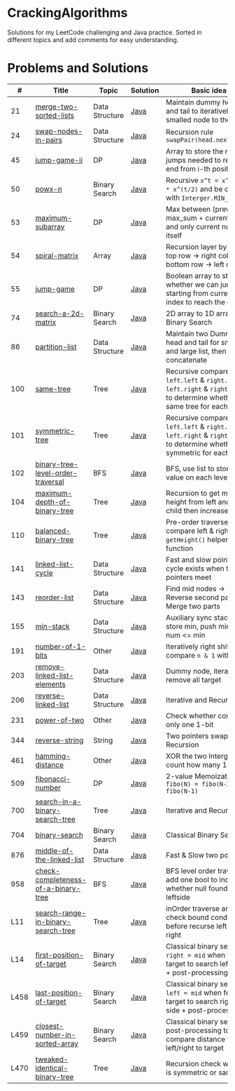 # CrackingAlgorithms
Solutions for my LeetCode challenging and Java practice. Sorted in different topics and add comments for easy understanding.

# Problems and Solutions

| # | Title | Topic | Solution | Basic idea| Difficulty |
|---| ----- | ----- | -------- | --------------------- | ------ |
| 21 | [merge-two-sorted-lists](https://leetcode.com/problems/merge-two-sorted-lists) | Data Structure | [Java](https://github.com/zdong1995/CrackingAlgorithms/blob/master/Data_Structure/merge-two-sorted-lists.java)| Maintain dummy head and tail to iteratively add smalled node to the end | Easy |
| 24 | [swap-nodes-in-pairs](https://leetcode.com/problems/swap-nodes-in-pairs) | Data Structure | [Java](https://github.com/zdong1995/CrackingAlgorithms/blob/master/Data_Strucure/swap-nodes-in-pairs.java)| Recursion rule `swapPair(head.next.next)` | Medium |
| 45 | [jump-game-ii](https://leetcode.com/problems/jump-game-ii) | DP |[Java](https://github.com/zdong1995/CrackingAlgorithms/blob/master/Dynamic_Programming/jump-game-ii.java)| Array to store the min jumps needed to reach end from i-th position | Hard |
| 50 | [powx-n](https://leetcode.com/problems/powx-n) | Binary Search | [Java](https://github.com/zdong1995/CrackingAlgorithms/blob/master/Binary_Search/powx-n.java)| Recursive `x^t = x^(t/2) * x^(t/2)` and be careful with `Interger.MIN_VALUE` | Medium |
| 53 | [maximum-subarray](https://leetcode.com/problems/maximum-subarray) | DP |[Java](https://github.com/zdong1995/CrackingAlgorithms/blob/master/Dynamic_Programming/maximum-subarray.java)| Max between (previous max_sum + current num) and only current num itself | Easy |
| 54 | [spiral-matrix](https://leetcode.com/problems/spiral-matrix) | Array| [Java](https://github.com/zdong1995/CrackingAlgorithms/blob/master/Array/spiral-matrix.java)| Recursion layer by layer, top row -> right col -> bottom row -> left col | Medium |
| 55 | [jump-game](https://leetcode.com/problems/jump-game) | DP |[Java](https://github.com/zdong1995/CrackingAlgorithms/blob/master/Dynamic_Programming/jump-game.java)| Boolean array to store whether we can jump starting from current index to reach the end | Medium |
| 74 | [search-a-2d-matrix](https://leetcode.com/problems/search-a-2d-matrix) | Binary Search | [Java](https://github.com/zdong1995/CrackingAlgorithms/blob/master/Binary_Search/search-a-2d-matrix.java)| 2D array to 1D array, Binary Search | Medium |
| 86 | [partition-list](https://leetcode.com/problems/partition-list) | Data Structure | [Java](https://github.com/zdong1995/CrackingAlgorithms/blob/master/Data_Structure/partition-list.java)| Maintain two Dummy head and tail for small and large list, then concatenate | Medium |
| 100 | [same-tree](https://leetcode.com/problems/same-tree) | Tree | [Java](https://github.com/zdong1995/CrackingAlgorithms/blob/master/Tree/same-tree.java)| Recursive compare `left.left` & `right.left`, `left.right` & `right.right` to determine whether is same tree for each pair | Easy |
| 101 | [symmetric-tree](https://leetcode.com/problems/symmetric-tree) | Tree | [Java](https://github.com/zdong1995/CrackingAlgorithms/blob/master/Tree/symmetric-tree.java)| Recursive compare `left.left` & `right.right`, `left.right` & `right.left` to determine whether symmetric for each pair | Easy |
| 102 | [binary-tree-level-order-traversal](https://leetcode.com/problems/binary-tree-level-order-traversal/) | BFS | [Java](https://github.com/zdong1995/CrackingAlgorithms/blob/master/BFS/binary-tree-level-order-traversal.java)| BFS, use list to store value on each level | Medium |
| 104 | [maximum-depth-of-binary-tree](https://leetcode.com/problems/maximum-depth-of-binary-tree) | Tree | [Java](https://github.com/zdong1995/CrackingAlgorithms/blob/master/Tree/maximum-depth-of-binary-tree.java)| Recursion to get max height from left and right child then increase by 1| Easy |
| 110 | [balanced-binary-tree](https://leetcode.com/problems/balanced-binary-tree) | Tree | [Java](https://github.com/zdong1995/CrackingAlgorithms/blob/master/Tree/balanced-binary-tree.java)| Pre-order traverse and compare left & right using `getHeight()` helper function | Easy |
| 141 | [linked-list-cycle](https://leetcode.com/problems/linked-list-cycle) | Data Structure | [Java](https://github.com/zdong1995/CrackingAlgorithms/blob/master/Data_Structure/linked-list-cycle.java)| Fast and slow pointer, cycle exists when two pointers meet | Easy |
| 143 | [reorder-list](https://leetcode.com/problems/reorder-list) | Data Structure | [Java](https://github.com/zdong1995/CrackingAlgorithms/blob/master/Data_Structure/reorder-list.java)| Find mid nodes -> Reverse second part -> Merge two parts | Medium |
| 155 | [min-stack](https://leetcode.com/problems/min-stack) | Data Structure | [Java](https://github.com/zdong1995/CrackingAlgorithms/blob/master/Data_Structure/min-stack.java)| Auxiliary sync stack to store min, push min when num <= min | Easy |
| 191 | [number-of-1-bits](https://leetcode.com/problems/number-of-1-bits) | Other | [Java](https://github.com/zdong1995/CrackingAlgorithms/blob/master/Other/number-of-1-bits.java)| Iteratively right shift and compare `n & 1` with 1 | Easy |
| 203 | [remove-linked-list-elements](https://leetcode.com/problems/remove-linked-list-elements) | Data Structure | [Java](https://github.com/zdong1995/CrackingAlgorithms/blob/master/Data_Strucure/remove-linked-list-elements.java)| Dummy node, iteratively remove all target | Easy |
| 206 | [reverse-linked-list](https://leetcode.com/problems/reverse-linked-list) | Data Structure | [Java](https://github.com/zdong1995/CrackingAlgorithms/blob/master/Data_Structure/reverse-linked-list.java)| Iterative and Recursion | Easy |
| 231 | [power-of-two](https://leetcode.com/problems/power-of-two) | Other | [Java](https://github.com/zdong1995/CrackingAlgorithms/blob/master/Other/power-of-two.java)| Check whether contain only one 1-bit | Easy |
| 344 | [reverse-string](https://leetcode.com/problems/reverse-string) | String | [Java](https://github.com/zdong1995/CrackingAlgorithms/blob/master/String/reverse-string.java)| Two pointers swap or Recursion | Easy |
| 461 | [hamming-distance](https://leetcode.com/problems/hamming-distance) | Other | [Java](https://github.com/zdong1995/CrackingAlgorithms/blob/master/Other/hamming-distance.java)| XOR the two Interger and count how many 1-bits | Easy |
| 509 | [fibonacci-number](https://leetcode.com/problems/fibonacci-number) | DP |[Java](https://github.com/zdong1995/CrackingAlgorithms/blob/master/Dynamic_Programming/fibonacci-number.java)| 2-value Memoization `fibo(N) = fibo(N-2) + fibo(N-1)` | Easy |
| 700 | [search-in-a-binary-search-tree](https://leetcode.com/problems/search-in-a-binary-search-tree) | Tree | [Java](https://github.com/zdong1995/CrackingAlgorithms/blob/master/Tree/search-in-a-binary-search-tree.java)| Iterative and Recursive | Easy |
| 704 | [binary-search](https://leetcode.com/problems/binary-search) | Binary Search | [Java](https://github.com/zdong1995/CrackingAlgorithms/blob/master/Binary_Search/binary-search.java)| Classical Binary Search | Easy |
| 876 | [middle-of-the-linked-list](https://leetcode.com/problems/middle-of-the-linked-list/) | Data Structure | [Java](https://github.com/zdong1995/CrackingAlgorithms/blob/master/Data_Structure/middle-of-the-linked-list.java)| Fast & Slow two pointers | Easy |
| 958 | [check-completeness-of-a-binary-tree](https://leetcode.com/problems/check-completeness-of-a-binary-tree) | BFS | [Java](https://github.com/zdong1995/CrackingAlgorithms/blob/master/Tree/check-completeness-of-a-binary-tree.java)| BFS level order traversal, add one bool to indicate whether null found in the leftside | Medium |
| L11 | [search-range-in-binary-search-tree](https://www.lintcode.com/problem/search-range-in-binary-search-tree) | Tree | [Java](https://github.com/zdong1995/CrackingAlgorithms/blob/master/Tree/search-range-in-binary-search-tree.java)| inOrder traverse and check bound condition before recurse left or right | Medium |
| L14 | [first-position-of-target](https://lintcode.com/problem/first-position-of-target) | Binary Search | [Java](https://github.com/zdong1995/CrackingAlgorithms/blob/master/Binary_Search/first-position-of-target.java)| Classical binary search + `right = mid` when found target to search left-side + post-processing | Easy |
| L458 | [last-position-of-target](https://lintcode.com/problem/last-position-of-target) | Binary Search | [Java](https://github.com/zdong1995/CrackingAlgorithms/blob/master/Binary_Search/last-position-of-target.java)| Classical binary search + `left = mid` when found target to search right-side + post-processing | Easy |
| L459 | [closest-number-in-sorted-array](https://www.lintcode.com/problem/closest-number-in-sorted-array) | Binary Search | [Java](https://github.com/zdong1995/CrackingAlgorithms/blob/master/Binary_Search/closest-number-in-sorted-array.java)| Classical binary search + post-processing to compare distance from left/right to target | Easy |
| L470 | [tweaked-identical-binary-tree](https://www.lintcode.com/problem/tweaked-identical-binary-tree) | Tree | [Java](https://github.com/zdong1995/CrackingAlgorithms/blob/master/Tree/tweaked-identical-binary-tree.java)| Recursion check whether is symmetric or same tree | Medium |